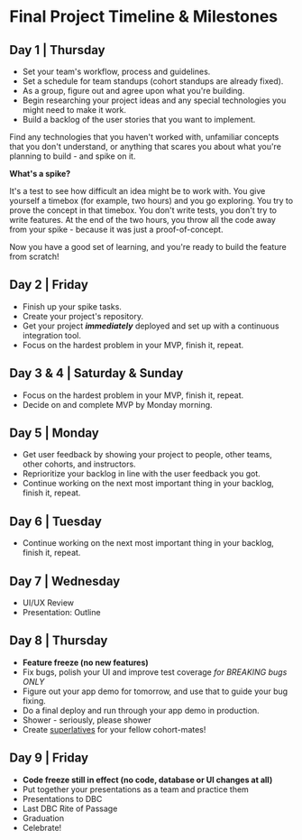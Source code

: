 # Final Project Timeline & Milestones

## Day 1 | Thursday

- Set your team's workflow, process and guidelines.
- Set a schedule for team standups (cohort standups are already fixed).
- As a group, figure out and agree upon what you're building.
- Begin researching your project ideas and any special technologies you might need to make it work.
- Build a backlog of the user stories that you want to implement.

Find any technologies that you haven't worked with, unfamiliar concepts that
you don't understand, or anything that scares you about what you're planning to
build - and spike on it.

**What's a spike?**

It's a test to see how difficult an idea might be to work with. You give
yourself a timebox (for example, two hours) and you go exploring. You try to
prove the concept in that timebox. You don't write tests, you don't try to
write features. At the end of the two hours, you throw all the code away from
your spike - because it was just a proof-of-concept.

Now you have a good set of learning, and you're ready to build the feature from
scratch!

## Day 2 | Friday

- Finish up your spike tasks.
- Create your project's repository.
- Get your project _**immediately**_ deployed and set up with a continuous integration tool.
- Focus on the hardest problem in your MVP, finish it, repeat.

## Day 3 & 4 | Saturday & Sunday

- Focus on the hardest problem in your MVP, finish it, repeat.
- Decide on and complete MVP by Monday morning.

## Day 5 | Monday

- Get user feedback by showing your project to people, other teams, other cohorts, and instructors.
- Reprioritize your backlog in line with the user feedback you got.
- Continue working on the next most important thing in your backlog, finish it, repeat.

## Day 6 | Tuesday

- Continue working on the next most important thing in your backlog, finish it, repeat.

## Day 7 | Wednesday

- UI/UX Review
- Presentation: Outline

## Day 8 | Thursday

- **Feature freeze (no new features)**
- Fix bugs, polish your UI and improve test coverage *for BREAKING bugs ONLY*
- Figure out your app demo for tomorrow, and use that to guide your bug fixing.
- Do a final deploy and run through your app demo in production.
- Shower - seriously, please shower
- Create [superlatives](http://bootbadge.devbootcamp.com/) for your fellow cohort-mates!

## Day 9 | Friday

- **Code freeze still in effect (no code, database or UI changes at all)**
- Put together your presentations as a team and practice them
- Presentations to DBC
- Last DBC Rite of Passage
- Graduation
- Celebrate!
